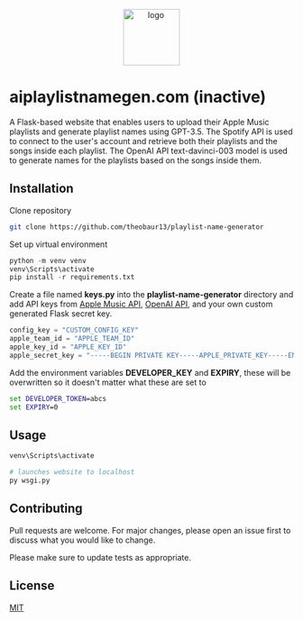 <p align="center">
    <img src="https://raw.githubusercontent.com/theobaur13/playlist-name-generator/master/app/static/img/AI-Playlist-Name-Gen-Icon.png" alt="logo" width="100" height="100">
</p>

# aiplaylistnamegen.com (inactive)
A Flask-based website that enables users to upload their Apple Music playlists and generate playlist names using GPT-3.5. The Spotify API is used to connect to the user's account and retrieve both their playlists and the songs inside each playlist. The OpenAI API text-davinci-003 model is used to generate names for the playlists based on the songs inside them. 

## Installation
Clone repository

```bash
git clone https://github.com/theobaur13/playlist-name-generator
```
Set up virtual environment

```python
python -m venv venv
venv\Scripts\activate
pip install -r requirements.txt
```

Create a file named **keys.py** into the **playlist-name-generator** directory and add API keys from [Apple Music API](https://developer.apple.com/documentation/applemusicapi), [OpenAI API](https://openai.com/blog/openai-api), and your own custom generated Flask secret key.

```python
config_key = "CUSTOM_CONFIG_KEY"
apple_team_id = "APPLE_TEAM_ID"
apple_key_id = "APPLE_KEY_ID"
apple_secret_key = "-----BEGIN PRIVATE KEY-----APPLE_PRIVATE_KEY-----END PRIVATE KEY-----"
```

Add the environment variables **DEVELOPER_KEY** and **EXPIRY**, these will be overwritten so it doesn't matter what these are set to

```cmd
set DEVELOPER_TOKEN=abcs
set EXPIRY=0
```

## Usage

```python
venv\Scripts\activate

# launches website to localhost
py wsgi.py
```

## Contributing

Pull requests are welcome. For major changes, please open an issue first
to discuss what you would like to change.

Please make sure to update tests as appropriate.

## License

[MIT](https://choosealicense.com/licenses/mit/)
